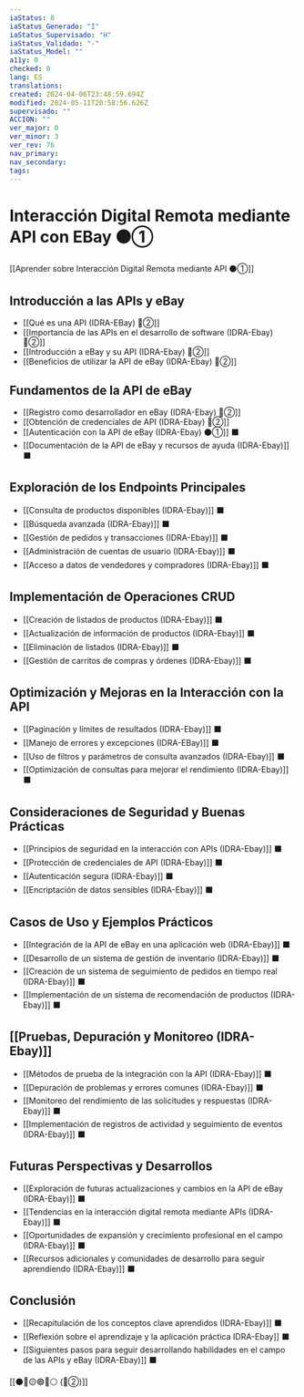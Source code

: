 ```yaml
---
iaStatus: 8
iaStatus_Generado: "I"
iaStatus_Supervisado: "H"
iaStatus_Validado: "-"
iaStatus_Model: ""
a11y: 0
checked: 0
lang: ES
translations: 
created: 2024-04-06T23:48:59.694Z
modified: 2024-05-11T20:58:56.626Z
supervisado: ""
ACCION: ""
ver_major: 0
ver_minor: 3
ver_rev: 76
nav_primary: 
nav_secondary: 
tags:
---
```

# Interacción Digital Remota mediante API con EBay ⚫①

[[Aprender sobre Interacción Digital Remota mediante API ⚫①]]

## Introducción a las APIs y eBay

- [[Qué es una API (IDRA-EBay) 🔴②]] 
- [[Importancia de las APIs en el desarrollo de software (IDRA-Ebay) 🔴②]]
- [[Introducción a eBay y su API (IDRA-Ebay) 🔴②]]
- [[Beneficios de utilizar la API de eBay (IDRA-Ebay) 🔴②]]

## Fundamentos de la API de eBay

- [[Registro como desarrollador en eBay (IDRA-Ebay) 🔴②]]
- [[Obtención de credenciales de API (IDRA-Ebay) 🔴②]]
- [[Autenticación con la API de eBay (IDRA-Ebay) ⚫①]] ⬛
- [[Documentación de la API de eBay y recursos de ayuda (IDRA-Ebay)]] ⬛

## Exploración de los Endpoints Principales

- [[Consulta de productos disponibles (IDRA-Ebay)]] ⬛
- [[Búsqueda avanzada (IDRA-Ebay)]] ⬛
- [[Gestión de pedidos y transacciones (IDRA-Ebay)]] ⬛
- [[Administración de cuentas de usuario (IDRA-Ebay)]] ⬛
- [[Acceso a datos de vendedores y compradores (IDRA-Ebay)]] ⬛

## Implementación de Operaciones CRUD

- [[Creación de listados de productos (IDRA-Ebay)]] ⬛
- [[Actualización de información de productos (IDRA-Ebay)]] ⬛
- [[Eliminación de listados (IDRA-Ebay)]] ⬛
- [[Gestión de carritos de compras y órdenes (IDRA-Ebay)]] ⬛

## Optimización y Mejoras en la Interacción con la API

- [[Paginación y límites de resultados (IDRA-Ebay)]] ⬛
- [[Manejo de errores y excepciones (IDRA-EBay)]] ⬛
- [[Uso de filtros y parámetros de consulta avanzados (IDRA-Ebay)]] ⬛
- [[Optimización de consultas para mejorar el rendimiento (IDRA-Ebay)]] ⬛

## Consideraciones de Seguridad y Buenas Prácticas

- [[Principios de seguridad en la interacción con APIs (IDRA-Ebay)]] ⬛
- [[Protección de credenciales de API (IDRA-Ebay)]] ⬛
- [[Autenticación segura (IDRA-Ebay)]] ⬛
- [[Encriptación de datos sensibles (IDRA-Ebay)]] ⬛

## Casos de Uso y Ejemplos Prácticos

- [[Integración de la API de eBay en una aplicación web (IDRA-Ebay)]] ⬛
- [[Desarrollo de un sistema de gestión de inventario (IDRA-Ebay)]] ⬛
- [[Creación de un sistema de seguimiento de pedidos en tiempo real (IDRA-Ebay)]] ⬛
- [[Implementación de un sistema de recomendación de productos (IDRA-Ebay)]] ⬛

## [[Pruebas, Depuración y Monitoreo (IDRA-Ebay)]]

- [[Métodos de prueba de la integración con la API (IDRA-Ebay)]] ⬛
- [[Depuración de problemas y errores comunes (IDRA-Ebay)]] ⬛
- [[Monitoreo del rendimiento de las solicitudes y respuestas (IDRA-Ebay)]] ⬛
- [[Implementación de registros de actividad y seguimiento de eventos (IDRA-Ebay)]] ⬛

## Futuras Perspectivas y Desarrollos
- [[Exploración de futuras actualizaciones y cambios en la API de eBay (IDRA-Ebay)]] ⬛
- [[Tendencias en la interacción digital remota mediante APIs (IDRA-Ebay)]] ⬛
- [[Oportunidades de expansión y crecimiento profesional en el campo (IDRA-Ebay)]] ⬛
- [[Recursos adicionales y comunidades de desarrollo para seguir aprendiendo (IDRA-Ebay)]] ⬛

## Conclusión
- [[Recapitulación de los conceptos clave aprendidos (IDRA-Ebay)]] ⬛
- [[Reflexión sobre el aprendizaje y la aplicación práctica IDRA-Ebay]] ⬛
- [[Siguientes pasos para seguir desarrollando habilidades en el campo de las APIs y eBay (IDRA-Ebay)]] ⬛

[[⚫🔴🟡🟢🔵⚪ (🔴②)]] 

